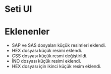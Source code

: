 # Seti UI

# Eklenenler

+ SAP ve SAS dosyaları küçük resimleri eklendi.
+ HEX dosyası küçük resimi eklendi.
+ CSS dosyası küçük resmi değiştirildi.
+ İNO dosyası küçük resimi eklendi.
+ HEX dosyası için ikinci küçük resim eklendi.

